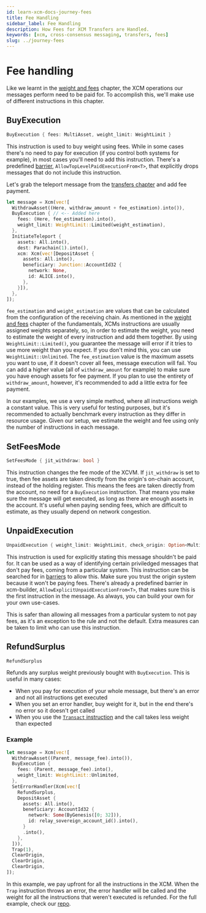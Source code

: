 ```yaml
---
id: learn-xcm-docs-journey-fees
title: Fee Handling
sidebar_label: Fee Handling
description: How Fees for XCM Transfers are Handled.
keywords: [xcm, cross-consensus messaging, transfers, fees]
slug: ../journey-fees
---
```


# Fee handling

Like we learnt in the [weight and fees](../fundamentals/weight_and_fees.md) chapter, the XCM
operations our messages perform need to be paid for. To accomplish this, we'll make use of different
instructions in this chapter.

## BuyExecution

```rust
BuyExecution { fees: MultiAsset, weight_limit: WeightLimit }
```

This instruction is used to buy weight using fees. While in some cases there's no need to pay for
execution (if you control both systems for example), in most cases you'll need to add this
instruction. There's a predefined [barrier](../executor_config/config.md#barrier),
`AllowTopLevelPaidExecutionFrom<T>`, that explicitly drops messages that do not include this
instruction.

Let's grab the teleport message from the [transfers chapter](./transfers/teleports.md) and add fee
payment.

```rust
let message = Xcm(vec![
  WithdrawAsset((Here, withdraw_amount + fee_estimation).into()),
  BuyExecution { // <-- Added here
    fees: (Here, fee_estimation).into(),
    weight_limit: WeightLimit::Limited(weight_estimation),
  },
  InitiateTeleport {
    assets: All.into(),
    dest: Parachain(1).into(),
    xcm: Xcm(vec![DepositAsset {
      assets: All.into(),
      beneficiary: Junction::AccountId32 {
        network: None,
        id: ALICE.into(),
      },
    }]),
  },
]);
```

`fee_estimation` and `weight_estimation` are values that can be calculated from the configuration of
the receiving chain. As mentioned in the [weight and fees](../fundamentals/weight_and_fees.md)
chapter of the fundamentals, XCMs instructions are usually assigned weights separately, so, in order
to estimate the weight, you need to estimate the weight of every instruction and add them together.
By using `WeightLimit::Limited()`, you guarantee the message will error if it tries to use more
weight than you expect. If you don't mind this, you can use `WeightLimit::Unlimited`. The
`fee_estimation` value is the maximum assets you want to use, if it doesn't cover all fees, message
execution will fail. You can add a higher value (all of `withdraw_amount` for example) to make sure
you have enough assets for fee payment. If you plan to use the entirety of `withdraw_amount`,
however, it's recommended to add a little extra for fee payment.

In our examples, we use a very simple method, where all instructions weigh a constant value. This is
very useful for testing purposes, but it's recommended to actually benchmark every instruction as
they differ in resource usage. Given our setup, we estimate the weight and fee using only the number
of instructions in each message.

## SetFeesMode

```rust
SetFeesMode { jit_withdraw: bool }
```

This instruction changes the fee mode of the XCVM. If `jit_withdraw` is set to true, then fee assets
are taken directly from the origin's on-chain account, instead of the holding register. This means
the fees are taken directly from the account, no need for a `BuyExecution` instruction. That means
you make sure the message will get executed, as long as there are enough assets in the account. It's
useful when paying sending fees, which are difficult to estimate, as they usually depend on network
congestion.

## UnpaidExecution

```rust
UnpaidExecution { weight_limit: WeightLimit, check_origin: Option<MultiLocation> }
```

This instruction is used for explicitly stating this message shouldn't be paid for. It can be used
as a way of identifying certain priviledged messages that don't pay fees, coming from a particular
system. This instruction can be searched for in [barriers](../executor_config/config.md#barrier) to
allow this. Make sure you trust the origin system because it won't be paying fees. There's already a
predefined barrier in xcm-builder, `AllowExplicitUnpaidExecutionFrom<T>`, that makes sure this is
the first instruction in the message. As always, you can build your own for your own use-cases.

This is safer than allowing all messages from a particular system to not pay fees, as it's an
exception to the rule and not the default. Extra measures can be taken to limit who can use this
instruction.

## RefundSurplus

```rust
RefundSurplus
```

Refunds any surplus weight previously bought with `BuyExecution`. This is useful in many cases:

- When you pay for execution of your whole message, but there's an error and not all instructions
  get executed
- When you set an error handler, buy weight for it, but in the end there's no error so it doesn't
  get called
- When you use the [`Transact` instruction](./transact.md) and the call takes less weight than
  expected

### Example

```rust
let message = Xcm(vec![
  WithdrawAsset((Parent, message_fee).into()),
  BuyExecution {
    fees: (Parent, message_fee).into(),
    weight_limit: WeightLimit::Unlimited,
  },
  SetErrorHandler(Xcm(vec![
    RefundSurplus,
    DepositAsset {
      assets: All.into(),
      beneficiary: AccountId32 {
        network: Some(ByGenesis([0; 32])),
        id: relay_sovereign_account_id().into(),
      }
      .into(),
    },
  ])),
  Trap(1),
  ClearOrigin,
  ClearOrigin,
  ClearOrigin,
]);
```

In this example, we pay upfront for all the instructions in the XCM. When the `Trap` instruction
throws an error, the error handler will be called and the weight for all the instructions that
weren't executed is refunded. For the full example, check our
[repo](https://github.com/paritytech/xcm-docs/tree/main/examples).
